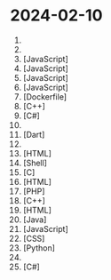 # 2024-02-10

1. [](https://github.comundefined "直播源相关资源汇总 📺 💯 IPTV、M3U —— 勤洗手、戴口罩，祝愿所有人百毒不侵") 
2. [](https://github.comundefined "🐋蓝鲸直播源-长期维护的电视直播源接口、TVBox、Pluto Player、猫影视TV、IPTV、BIUBIU TV、IPTV源、直播源、源享家、蓝鲸直播源、等影视及m3u8播放器通用接口都可观看") 
3. [](https://github.comundefined "TVBox开源版,盒子软件分享") [JavaScript]
4. [](https://github.comundefined "✯ 一个可直连访问的电视/广播图标库与相关工具项目 ✯ 🔕 永久免费 直连访问 完整开源 不断完善的台标 支持IPv4/IPv6双栈访问 🔕") [JavaScript]
5. [](https://github.comundefined "FongMi影视和tvbox配置文件，如果喜欢，请Fork自用。使用前请仔细阅读仓库说明，一旦使用将被视为你已了解。") [JavaScript]
6. [](https://github.comundefined "Next Terminal是一个简单好用安全的开源交互审计系统，支持RDP、SSH、VNC、Telnet、Kubernetes协议。") [JavaScript]
7. [](https://github.comundefined "为开发人员分享快速参考备忘清单(速查表)") [Dockerfile]
8. [](https://github.comundefined "Qt based cross-platform GUI proxy configuration manager (backend: v2ray / sing-box)") [C++]
9. [](https://github.comundefined "B 站（bilibili）自动任务工具，支持docker、青龙、k8s等多种部署方式。敏感肌也能用。") [C#]
10. [](https://github.comundefined "👩🏿‍💻👨🏾‍💻👩🏼‍💻👨🏽‍💻👩🏻‍💻中国独立开发者项目列表 -- 分享大家都在做什么") 
11. [](https://github.comundefined "Clash的桌面客户端，支持 windows、linux、macos") [Dart]
12. [](https://github.comundefined "跑路机场名单收集（2020-2023），欢迎投稿。") 
13. [](https://github.comundefined "开拓者-正义之怒的剧情队友的强力Build收集") [HTML]
14. [](https://github.comundefined "程序员在家做饭方法指南。Programmer's guide about how to cook at home (Simplified Chinese only).") [Shell]
15. [](https://github.comundefined "A local DNS server to obtain the fastest website IP for the best Internet experience, support DoT, DoH. 一个本地DNS服务器，获取最快的网站IP，获得最佳上网体验，支持DoH，DoT。") [C]
16. [](https://github.comundefined "正义之怒Wotr主角BD搜集") [HTML]
17. [](https://github.comundefined "个人发卡源码，发卡系统，二次元发卡系统，二次元发卡源码，发卡程序，动漫发卡，PHP发卡源码，异次元发卡") [PHP]
18. [](https://github.comundefined "30天自制C++服务器，包含教程和源代码") [C++]
19. [](https://github.comundefined "最好用的北京联通、北京移动IPTV频道列表。https://bjiptv.gq/") [HTML]
20. [](https://github.comundefined "本插件适用： 1.8.0.45最新版的微信红包，收到红包AI智能播报，抢完并回复“感谢老板”； 2.V8.9.23的QQ普通红包，拼手气红包以及口令红包，在抢完的同时自动发送感谢老板防封； 3.支付宝10.3.26.8210最新版支付宝拼手气红包； 4.适用最新版钉钉6.5.55.6拼手气红包。 5.适用4.0.20的最新版企业微信 6.适用23.5.0的最新版抖音红包") [Java]
21. [](https://github.comundefined "一木TVBOX自用仓库") [JavaScript]
22. [](https://github.comundefined "不止于 CSS") [CSS]
23. [](https://github.comundefined "团子翻译器 —— 个人兴趣制作的一款基于OCR技术的翻译器") [Python]
24. [](https://github.comundefined "🚀 免费订阅地址，🚀 免费节点，🚀 6小时更新一次，共享节点，节点质量高可用，完全免费。免费clash订阅地址，免费翻墙、免费科学上网、免费梯子、免费ss/v2ray/trojan节点、谷歌商店、翻墙梯子。注意：目前进入官网需开启代理。") 
25. [](https://github.comundefined "Windows 云音乐歌词获取【网易云、QQ音乐】") [C#]
